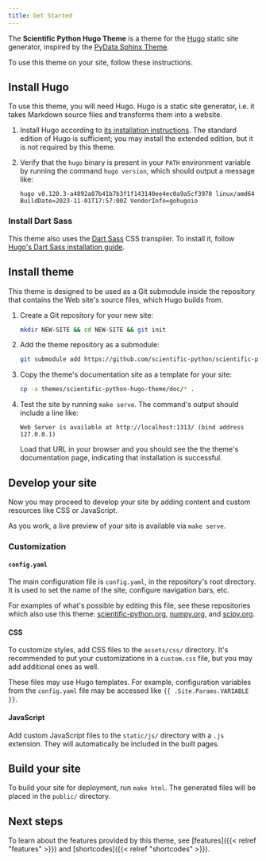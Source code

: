 ```yaml
---
title: Get Started
---
```


The **Scientific Python Hugo Theme** is a theme for the [Hugo](https://gohugo.io) static site generator, inspired by the [PyData Sphinx Theme](https://pydata-sphinx-theme.readthedocs.io/en/latest/).

To use this theme on your site, follow these instructions.

## Install Hugo

To use this theme, you will need Hugo.  Hugo is a static site generator, i.e. it takes Markdown source files and transforms them into a website.

1. Install Hugo according to [its installation instructions](https://gohugo.io/installation/).  The standard edition of Hugo is sufficient; you may install the extended edition, but it is not required by this theme.

2. Verify that the `hugo` binary is present in your `PATH` environment variable by running the command `hugo version`, which should output a message like:

   ```
   hugo v0.120.3-a4892a07b41b7b3f1f143140ee4ec0a9a5cf3970 linux/amd64 BuildDate=2023-11-01T17:57:00Z VendorInfo=gohugoio
   ```

### Install Dart Sass

This theme also uses the [Dart Sass](https://sass-lang.com/dart-sass) CSS transpiler.  To install it, follow [Hugo's Dart Sass installation guide](https://gohugo.io/hugo-pipes/transpile-sass-to-css/#dart-sass).

## Install theme

This theme is designed to be used as a Git submodule inside the repository that contains the Web site's source files, which Hugo builds from.

1. Create a Git repository for your new site:

   ```sh
   mkdir NEW-SITE && cd NEW-SITE && git init
   ```

2. Add the theme repository as a submodule:

   ```sh
   git submodule add https://github.com/scientific-python/scientific-python-hugo-theme themes/scientific-python-hugo-theme
   ```

3. Copy the theme's documentation site as a template for your site:

   ```sh
   cp -a themes/scientific-python-hugo-theme/doc/* .
   ```

4. Test the site by running `make serve`.  The command's output should include a line like:

   ```
   Web Server is available at http://localhost:1313/ (bind address 127.0.0.1)
   ```

   Load that URL in your browser and you should see the the theme's documentation page, indicating that installation is successful.

## Develop your site

Now you may proceed to develop your site by adding content and custom resources like CSS or JavaScript.

As you work, a live preview of your site is available via `make serve`.

### Customization

#### `config.yaml`

The main configuration file is `config.yaml`, in the repository's root directory.  It is used to set the name of the site, configure navigation bars, etc.

For examples of what's possible by editing this file, see these repositories which also use this theme: [scientific-python.org](https://github.com/scientific-python/scientific-python.org/blob/main/config.yaml), [numpy.org](https://github.com/numpy/numpy.org/blob/main/config.yaml.in), and [scipy.org](https://github.com/scientific-python/scientific-python.org/blob/main/config.yaml).

#### CSS

To customize styles, add CSS files to the `assets/css/` directory.  It's recommended to put your customizations in a `custom.css` file, but you may add additional ones as well.

These files may use Hugo templates.  For example, configuration variables from the `config.yaml` file may be accessed like `{{ .Site.Params.VARIABLE }}`.

#### JavaScript

Add custom JavaScript files to the `static/js/` directory with a `.js` extension.  They will automatically be included in the built pages.

## Build your site

To build your site for deployment, run `make html`.  The generated files will be placed in the `public/` directory.

## Next steps

To learn about the features provided by this theme, see [features]({{< relref "features" >}}) and [shortcodes]({{< relref "shortcodes" >}}).

